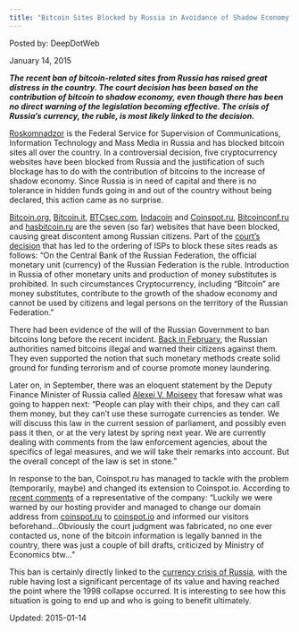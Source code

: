 ```yaml
---
title: "Bitcoin Sites Blocked by Russia in Avoidance of Shadow Economy Rise"
---
```


Posted by: DeepDotWeb 

<span>January 14, 2015</span>



<p><strong><em>The recent ban of bitcoin-related sites from Russia has raised great distress in the country. The court decision has been based on the contribution of bitcoin to shadow economy, even though there has been no direct warning of the legislation becoming effective. The crisis of Russia’s currency, the ruble, is most likely linked to the decision. </em></strong></p>
<p><a href="http://eng.rkn.gov.ru/">Roskomnadzor</a> is the Federal Service for Supervision of Communications, Information Technology and Mass Media in Russia and has blocked bitcoin sites all over the country. In a controversial decision, five cryptocurrency websites have been blocked from Russia and the justification of such blockage has to do with the contribution of bitcoins to the increase of shadow economy. Since Russia is in need of capital and there is no tolerance in hidden funds going in and out of the country without being declared, this action came as no surprise.</p>
<p><a href="https://bitcoin.org/en/">Bitcoin.org</a>, <a href="https://en.bitcoin.it/wiki/Main_Page">Bitcoin.it</a>, <a href="http://btcsec.com/">BTCsec.com</a>, <a href="https://indacoin.com/">Indacoin</a> and <a href="http://coinspot.io/">Coinspot.ru</a>, <a href="http://bitcoinconf.ru/en">Bitcoinconf.ru</a> and <a href="http://hasbitcoin.ru/">hasbitcoin.ru</a> are the seven (so far) websites that have been blocked, causing great discontent among Russian citizens. Part of the <a href="http://tjournal.ru/paper/bitcoin-org-rkn">court’s decision</a> that has led to the ordering of ISPs to block these sites reads as follows: &#8220;On the Central Bank of the Russian Federation, the official monetary unit (currency) of the Russian Federation is the ruble. Introduction in Russia of other monetary units and production of money substitutes is prohibited. In such circumstances Cryptocurrency, including &#8220;Bitcoin&#8221; are money substitutes, contribute to the growth of the shadow economy and cannot be used by citizens and legal persons on the territory of the Russian Federation.”</p>
<p>There had been evidence of the will of the Russian Government to ban bitcoins long before the recent incident. <a href="http://www.reuters.com/article/2014/02/09/us-russia-bitcoin-idUSBREA1806620140209?feedType=RSS&amp;feedName=technologyNews">Back in February</a>, the Russian authorities named bitcoins illegal and warned their citizens against them. They even supported the notion that such monetary methods create solid ground for funding terrorism and of course promote money laundering.</p>
<p>Later on, in September, there was an eloquent statement by the Deputy Finance Minister of Russia called <a href="https://www.euronext.com/en/content/alexei-v-moiseev-deputy-finance-minister-russian-federation">Alexei V. Moiseev</a> that foresaw what was going to happen next: “People can play with their chips, and they can call them money, but they can’t use these surrogate currencies as tender. We will discuss this law in the current session of parliament, and possibly even pass it then, or at the very latest by spring next year. We are currently dealing with comments from the law enforcement agencies, about the specifics of legal measures, and we will take their remarks into account. But the overall concept of the law is set in stone.”</p>
<p>In response to the ban, Coinspot.ru has managed to tackle with the problem (temporarily, maybe) and changed its extension to Coinspot.io. According to <a href="https://www.cryptocoinsnews.com/russia-blocked-several-bitcoin-sites-preperation-russian-bitcoin-ban/">recent comments</a> of a representative of the company: “Luckily we were warned by our hosting provider and managed to change our domain address from <a href="http://coinspot.ru/">coinspot.ru</a> to <a href="http://coinspot.io/">coinspot.io</a> and informed our visitors beforehand…Obviously the court judgment was fabricated, no one ever contacted us, none of the bitcoin information is legally banned in the country, there was just a couple of bill drafts, criticized by Ministry of Economics btw&#8230;”</p>
<p>This ban is certainly directly linked to the <a href="http://www.forbes.com/sites/steveforbes/2014/12/16/why-russia-is-wrecking-the-ruble/">currency crisis of Russia</a>, with the ruble having lost a significant percentage of its value and having reached the point where the 1998 collapse occurred. It is interesting to see how this situation is going to end up and who is going to benefit ultimately.</p>

Updated: 2015-01-14

